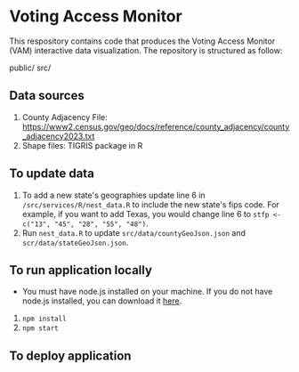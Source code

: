 # Voting Access Monitor

This respository contains code that produces the Voting Access Monitor (VAM) interactive data visualization. The repository is structured as follow:

public/
src/

## Data sources

1. County Adjacency File: https://www2.census.gov/geo/docs/reference/county_adjacency/county_adjacency2023.txt
2. Shape files: TIGRIS package in R

## To update data

1. To add a new state's geographies update line 6 in `/src/services/R/nest_data.R` to include the new state's fips code. For example, if you want to add Texas, you would change line 6 to `stfp <- c("13", "45", "28", "55", "48")`. 
2. Run `nest_data.R` to update `src/data/countyGeoJson.json` and `scr/data/stateGeoJson.json`.

## To run application locally

* You must have node.js installed on your machine. If you do not have node.js installed, you can download it [here](https://nodejs.org/en/download/).

1. `npm install`
2. `npm start`

## To deploy application
